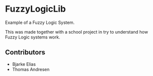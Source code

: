 # FuzzyLogicLib
Example of a Fuzzy Logic System.

This was made together with a school project in try to understand how Fuzzy Logic systems work.

## Contributors
* Bjarke Elias
* Thomas Andresen
